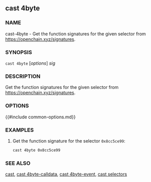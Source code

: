 ## cast 4byte

### NAME

cast-4byte - Get the function signatures for the given selector from <https://openchain.xyz/signatures>.

### SYNOPSIS

`cast 4byte` [*options*] _sig_

### DESCRIPTION

Get the function signatures for the given selector from <https://openchain.xyz/signatures>.

### OPTIONS

{{#include common-options.md}}

### EXAMPLES

1. Get the function signature for the selector `0x8cc5ce99`:
   ```sh
   cast 4byte 0x8cc5ce99
   ```

### SEE ALSO

[cast](./cast.md), [cast 4byte-calldata](./cast-4byte-calldata.md), [cast 4byte-event](./cast-4byte-event.md), [cast selectors](./cast-selectors.md)
